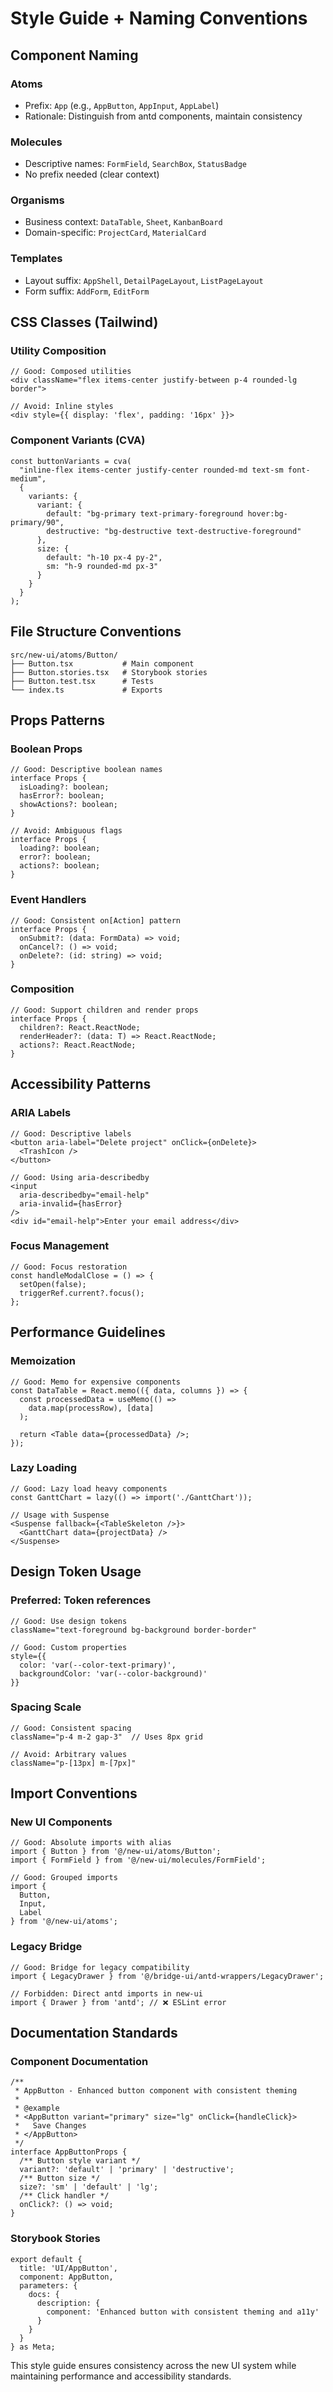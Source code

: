 # Style Guide + Naming Conventions

## Component Naming

### Atoms
- Prefix: `App` (e.g., `AppButton`, `AppInput`, `AppLabel`)
- Rationale: Distinguish from antd components, maintain consistency

### Molecules
- Descriptive names: `FormField`, `SearchBox`, `StatusBadge`
- No prefix needed (clear context)

### Organisms
- Business context: `DataTable`, `Sheet`, `KanbanBoard`
- Domain-specific: `ProjectCard`, `MaterialCard`

### Templates
- Layout suffix: `AppShell`, `DetailPageLayout`, `ListPageLayout`
- Form suffix: `AddForm`, `EditForm`

## CSS Classes (Tailwind)

### Utility Composition
```tsx
// Good: Composed utilities
<div className="flex items-center justify-between p-4 rounded-lg border">

// Avoid: Inline styles
<div style={{ display: 'flex', padding: '16px' }}>
```

### Component Variants (CVA)
```tsx
const buttonVariants = cva(
  "inline-flex items-center justify-center rounded-md text-sm font-medium",
  {
    variants: {
      variant: {
        default: "bg-primary text-primary-foreground hover:bg-primary/90",
        destructive: "bg-destructive text-destructive-foreground"
      },
      size: {
        default: "h-10 px-4 py-2",
        sm: "h-9 rounded-md px-3"
      }
    }
  }
);
```

## File Structure Conventions

```
src/new-ui/atoms/Button/
├── Button.tsx           # Main component
├── Button.stories.tsx   # Storybook stories
├── Button.test.tsx      # Tests
└── index.ts             # Exports
```

## Props Patterns

### Boolean Props
```tsx
// Good: Descriptive boolean names
interface Props {
  isLoading?: boolean;
  hasError?: boolean;
  showActions?: boolean;
}

// Avoid: Ambiguous flags
interface Props {
  loading?: boolean;
  error?: boolean;
  actions?: boolean;
}
```

### Event Handlers
```tsx
// Good: Consistent on[Action] pattern
interface Props {
  onSubmit?: (data: FormData) => void;
  onCancel?: () => void;
  onDelete?: (id: string) => void;
}
```

### Composition
```tsx
// Good: Support children and render props
interface Props {
  children?: React.ReactNode;
  renderHeader?: (data: T) => React.ReactNode;
  actions?: React.ReactNode;
}
```

## Accessibility Patterns

### ARIA Labels
```tsx
// Good: Descriptive labels
<button aria-label="Delete project" onClick={onDelete}>
  <TrashIcon />
</button>

// Good: Using aria-describedby
<input
  aria-describedby="email-help"
  aria-invalid={hasError}
/>
<div id="email-help">Enter your email address</div>
```

### Focus Management
```tsx
// Good: Focus restoration
const handleModalClose = () => {
  setOpen(false);
  triggerRef.current?.focus();
};
```

## Performance Guidelines

### Memoization
```tsx
// Good: Memo for expensive components
const DataTable = React.memo(({ data, columns }) => {
  const processedData = useMemo(() => 
    data.map(processRow), [data]
  );
  
  return <Table data={processedData} />;
});
```

### Lazy Loading
```tsx
// Good: Lazy load heavy components
const GanttChart = lazy(() => import('./GanttChart'));

// Usage with Suspense
<Suspense fallback={<TableSkeleton />}>
  <GanttChart data={projectData} />
</Suspense>
```

## Design Token Usage

### Preferred: Token references
```tsx
// Good: Use design tokens
className="text-foreground bg-background border-border"

// Good: Custom properties
style={{ 
  color: 'var(--color-text-primary)',
  backgroundColor: 'var(--color-background)'
}}
```

### Spacing Scale
```tsx
// Good: Consistent spacing
className="p-4 m-2 gap-3"  // Uses 8px grid

// Avoid: Arbitrary values
className="p-[13px] m-[7px]"
```

## Import Conventions

### New UI Components
```tsx
// Good: Absolute imports with alias
import { Button } from '@/new-ui/atoms/Button';
import { FormField } from '@/new-ui/molecules/FormField';

// Good: Grouped imports
import {
  Button,
  Input,
  Label
} from '@/new-ui/atoms';
```

### Legacy Bridge
```tsx
// Good: Bridge for legacy compatibility
import { LegacyDrawer } from '@/bridge-ui/antd-wrappers/LegacyDrawer';

// Forbidden: Direct antd imports in new-ui
import { Drawer } from 'antd'; // ❌ ESLint error
```

## Documentation Standards

### Component Documentation
```tsx
/**
 * AppButton - Enhanced button component with consistent theming
 * 
 * @example
 * <AppButton variant="primary" size="lg" onClick={handleClick}>
 *   Save Changes
 * </AppButton>
 */
interface AppButtonProps {
  /** Button style variant */
  variant?: 'default' | 'primary' | 'destructive';
  /** Button size */
  size?: 'sm' | 'default' | 'lg';
  /** Click handler */
  onClick?: () => void;
}
```

### Storybook Stories
```tsx
export default {
  title: 'UI/AppButton',
  component: AppButton,
  parameters: {
    docs: {
      description: {
        component: 'Enhanced button with consistent theming and a11y'
      }
    }
  }
} as Meta;
```

This style guide ensures consistency across the new UI system while maintaining performance and accessibility standards.
